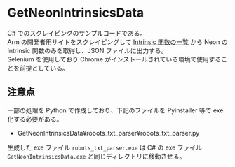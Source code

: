 # GetNeonIntrinsicsData

C# でのスクレイピングのサンプルコードである。  
Arm の開発者用サイトをスクレイピングして [Intrinsic 関数の一覧](https://developer.arm.com/architectures/instruction-sets/intrinsics/) から Neon の Intrinsic 関数のみを取得し、JSON ファイルに出力する。  
Selenium を使用しており Chrome がインストールされている環境で使用することを前提としている。


## 注意点

一部の処理を Python で作成しており、下記のファイルを Pyinstaller 等で exe 化する必要がある。  

- GetNeonIntrinsicsData¥robots_txt_parser¥robots_txt_parser.py

生成した exe ファイル `robots_txt_parser.exe` は C# の exe ファイル`GetNeonIntrinsicsData.exe` と同じディレクトリに移動させる。
